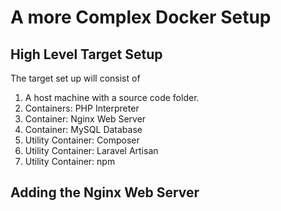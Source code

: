# A more Complex Docker Setup

## High Level Target Setup

The target set up will consist of

1. A host machine with a source code folder.
2. Containers: PHP Interpreter
3. Container: Nginx Web Server
4. Container: MySQL Database
5. Utility Container: Composer
6. Utility Container: Laravel Artisan
7. Utility Container: npm

## Adding the Nginx Web Server
